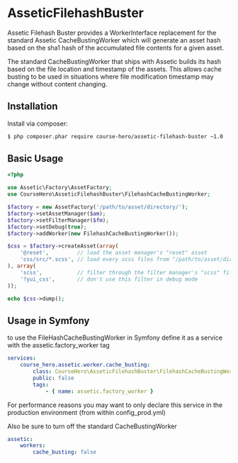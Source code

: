 # AsseticFilehashBuster #

Assetic Filehash Buster provides a WorkerInterface replacement for the standard
Assetic CacheBustingWorker which will generate an asset hash based on the sha1
hash of the accumulated file contents for a given asset.

The standard CacheBustingWorker that ships with Assetic builds its hash based on
the file location and timestamp of the assets. This allows cache busting to be
used in situations where file modification timestamp may change without content
changing.

Installation
-------------
Install via composer:

``` bash
$ php composer.phar require course-hero/assetic-filehash-buster ~1.0
```

Basic Usage
-------------


``` php
<?php

use Assetic\Factory\AssetFactory;
use CourseHero\AsseticFilehashBuster\FilehashCacheBustingWorker;

$factory = new AssetFactory('/path/to/asset/directory/');
$factory->setAssetManager($am);
$factory->setFilterManager($fm);
$factory->setDebug(true);
$factory->addWorker(new FilehashCacheBustingWorker());

$css = $factory->createAsset(array(
    '@reset',         // load the asset manager's "reset" asset
    'css/src/*.scss', // load every scss files from "/path/to/asset/directory/css/src/"
), array(
    'scss',           // filter through the filter manager's "scss" filter
    '?yui_css',       // don't use this filter in debug mode
));

echo $css->dump();
```

Usage in Symfony
-------------

to use the FileHashCacheBustingWorker in Symfony define it as a service with the
assetic.factory_worker tag

``` yaml
services:
    course_hero.assetic.worker.cache_busting:
        class: CourseHero\AsseticFilehashBuster\FilehashCacheBustingWorker
        public: false
        tags:
            - { name: assetic.factory_worker }
```
For performance reasons you may want to only declare this service in the
production environment (from within config_prod.yml)

Also be sure to turn off the standard CacheBustingWorker

``` yaml
assetic:
    workers:
        cache_busting: false
```

